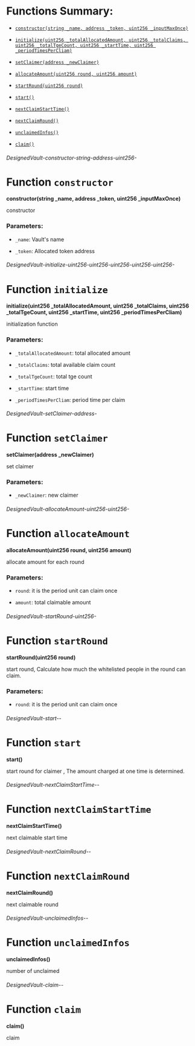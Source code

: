 # Functions Summary:

- [`constructor(string _name, address _token, uint256 _inputMaxOnce)`](#DesignedVault-constructor-string-address-uint256-)

- [`initialize(uint256 _totalAllocatedAmount, uint256 _totalClaims, uint256 _totalTgeCount, uint256 _startTime, uint256 _periodTimesPerCliam)`](#DesignedVault-initialize-uint256-uint256-uint256-uint256-uint256-)

- [`setClaimer(address _newClaimer)`](#DesignedVault-setClaimer-address-)

- [`allocateAmount(uint256 round, uint256 amount)`](#DesignedVault-allocateAmount-uint256-uint256-)

- [`startRound(uint256 round)`](#DesignedVault-startRound-uint256-)

- [`start()`](#DesignedVault-start--)

- [`nextClaimStartTime()`](#DesignedVault-nextClaimStartTime--)

- [`nextClaimRound()`](#DesignedVault-nextClaimRound--)

- [`unclaimedInfos()`](#DesignedVault-unclaimedInfos--)

- [`claim()`](#DesignedVault-claim--)

###### *DesignedVault-constructor-string-address-uint256-*

# Function `constructor`

**constructor(string _name, address _token, uint256 _inputMaxOnce)**

constructor

### Parameters:

- `_name`: Vault's name

- `_token`: Allocated token address

###### *DesignedVault-initialize-uint256-uint256-uint256-uint256-uint256-*

# Function `initialize`

**initialize(uint256 _totalAllocatedAmount, uint256 _totalClaims, uint256 _totalTgeCount, uint256 _startTime, uint256 _periodTimesPerCliam)**

initialization function

### Parameters:

- `_totalAllocatedAmount`: total allocated amount

- `_totalClaims`: total available claim count

- `_totalTgeCount`:   total tge count

- `_startTime`: start time

- `_periodTimesPerCliam`: period time per claim

###### *DesignedVault-setClaimer-address-*

# Function `setClaimer`

**setClaimer(address _newClaimer)**

set claimer

### Parameters:

- `_newClaimer`: new claimer

###### *DesignedVault-allocateAmount-uint256-uint256-*

# Function `allocateAmount`

**allocateAmount(uint256 round, uint256 amount)**

allocate amount for each round

### Parameters:

- `round`:  it is the period unit can claim once

- `amount`: total claimable amount

###### *DesignedVault-startRound-uint256-*

# Function `startRound`

**startRound(uint256 round)**

start round, Calculate how much the whitelisted people in the round can claim.

### Parameters:

- `round`:  it is the period unit can claim once

###### *DesignedVault-start--*

# Function `start`

**start()**

start round for claimer , The amount charged at one time is determined.

###### *DesignedVault-nextClaimStartTime--*

# Function `nextClaimStartTime`

**nextClaimStartTime()**

next claimable start time

###### *DesignedVault-nextClaimRound--*

# Function `nextClaimRound`

**nextClaimRound()**

next claimable round

###### *DesignedVault-unclaimedInfos--*

# Function `unclaimedInfos`

**unclaimedInfos()**

number of unclaimed

###### *DesignedVault-claim--*

# Function `claim`

**claim()**

claim
